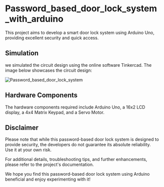 # Password_based_door_lock_system_with_arduino
This project aims to develop a smart door lock system using Arduino Uno, providing excellent security and quick access.

## Simulation

we simulated the circuit design using the online software Tinkercad. The image below showcases the circuit design:

![Password_based_door_lock_system](https://github.com/user-attachments/assets/6213a78c-b740-47f4-91cd-95c13088cd87)

## Hardware Components

The hardware components required include Arduino Uno, a 16x2 LCD display, a 4x4 Matrix Keypad, and a Servo Motor.


## Disclaimer

Please note that while this password-based door lock system is designed to provide security, the developers do not guarantee its absolute reliability. Use it at your own risk.

For additional details, troubleshooting tips, and further enhancements, please refer to the project's documentation.

We hope you find this password-based door lock system using Arduino beneficial and enjoy experimenting with it!


